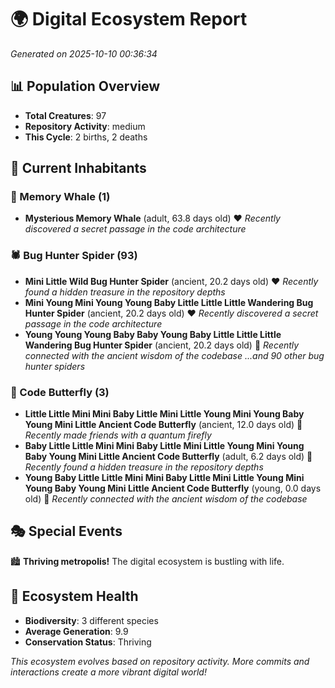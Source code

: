 # 🌍 Digital Ecosystem Report
*Generated on 2025-10-10 00:36:34*

## 📊 Population Overview
- **Total Creatures**: 97
- **Repository Activity**: medium
- **This Cycle**: 2 births, 2 deaths

## 👥 Current Inhabitants

### 🐋 Memory Whale (1)
- **Mysterious Memory Whale** (adult, 63.8 days old) ❤️
  *Recently discovered a secret passage in the code architecture*

### 🕷️ Bug Hunter Spider (93)
- **Mini Little Wild Bug Hunter Spider** (ancient, 20.2 days old) ❤️
  *Recently found a hidden treasure in the repository depths*
- **Mini Young Mini Young Young Baby Little Little Little Wandering Bug Hunter Spider** (ancient, 20.2 days old) ❤️
  *Recently discovered a secret passage in the code architecture*
- **Young Young Young Baby Baby Young Baby Little Little Little Wandering Bug Hunter Spider** (ancient, 20.2 days old) 💚
  *Recently connected with the ancient wisdom of the codebase*
  *...and 90 other bug hunter spiders*

### 🦋 Code Butterfly (3)
- **Little Little Mini Mini Baby Little Mini Little Young Mini Young Baby Young Mini Little Ancient Code Butterfly** (ancient, 12.0 days old) 💛
  *Recently made friends with a quantum firefly*
- **Baby Little Little Mini Mini Baby Little Mini Little Young Mini Young Baby Young Mini Little Ancient Code Butterfly** (adult, 6.2 days old) 💚
  *Recently found a hidden treasure in the repository depths*
- **Young Baby Little Little Mini Mini Baby Little Mini Little Young Mini Young Baby Young Mini Little Ancient Code Butterfly** (young, 0.0 days old) 💚
  *Recently connected with the ancient wisdom of the codebase*

## 🎭 Special Events

🏙️ **Thriving metropolis!** The digital ecosystem is bustling with life.

## 🔬 Ecosystem Health
- **Biodiversity**: 3 different species
- **Average Generation**: 9.9
- **Conservation Status**: Thriving

*This ecosystem evolves based on repository activity. More commits and interactions create a more vibrant digital world!*
